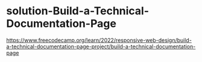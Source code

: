 # solution-Build-a-Technical-Documentation-Page
https://www.freecodecamp.org/learn/2022/responsive-web-design/build-a-technical-documentation-page-project/build-a-technical-documentation-page
